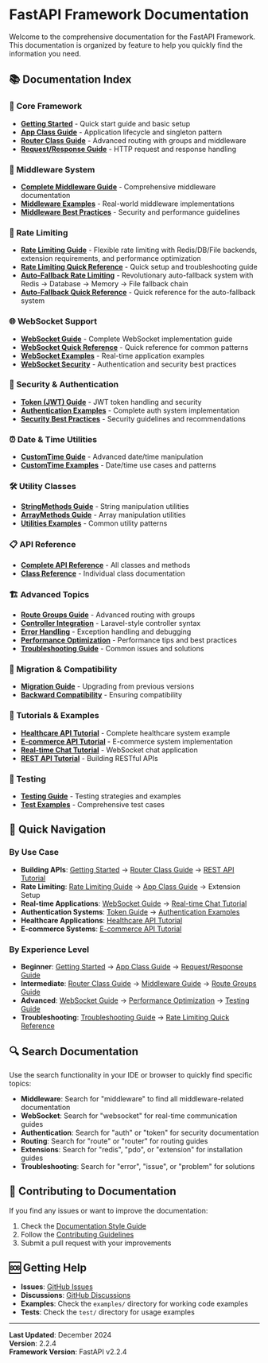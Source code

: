 # FastAPI Framework Documentation

Welcome to the comprehensive documentation for the FastAPI Framework. This documentation is organized by feature to help you quickly find the information you need.

## 📚 Documentation Index

### 🚀 Core Framework
- **[Getting Started](getting-started.md)** - Quick start guide and basic setup
- **[App Class Guide](app-class.md)** - Application lifecycle and singleton pattern
- **[Router Class Guide](router-class.md)** - Advanced routing with groups and middleware
- **[Request/Response Guide](request-response.md)** - HTTP request and response handling

### 🔧 Middleware System
- **[Complete Middleware Guide](middleware-complete-guide.md)** - Comprehensive middleware documentation
- **[Middleware Examples](middleware-examples.md)** - Real-world middleware implementations
- **[Middleware Best Practices](middleware-best-practices.md)** - Security and performance guidelines

### 🚦 Rate Limiting
- **[Rate Limiting Guide](rate-limiting.md)** - Flexible rate limiting with Redis/DB/File backends, extension requirements, and performance optimization
- **[Rate Limiting Quick Reference](rate-limiting-quick-reference.md)** - Quick setup and troubleshooting guide
- **[Auto-Fallback Rate Limiting](auto-fallback-rate-limiting.md)** - Revolutionary auto-fallback system with Redis → Database → Memory → File fallback chain
- **[Auto-Fallback Quick Reference](auto-fallback-quick-reference.md)** - Quick reference for the auto-fallback system

### 🌐 WebSocket Support
- **[WebSocket Guide](websocket.md)** - Complete WebSocket implementation guide
- **[WebSocket Quick Reference](websocket-quick-reference.md)** - Quick reference for common patterns
- **[WebSocket Examples](websocket-examples.md)** - Real-time application examples
- **[WebSocket Security](websocket-security.md)** - Authentication and security best practices

### 🔐 Security & Authentication
- **[Token (JWT) Guide](token.md)** - JWT token handling and security
- **[Authentication Examples](authentication-examples.md)** - Complete auth system implementation
- **[Security Best Practices](security-best-practices.md)** - Security guidelines and recommendations

### ⏰ Date & Time Utilities
- **[CustomTime Guide](customtime.md)** - Advanced date/time manipulation
- **[CustomTime Examples](customtime-examples.md)** - Date/time use cases and patterns

### 🛠 Utility Classes
- **[StringMethods Guide](stringmethods.md)** - String manipulation utilities
- **[ArrayMethods Guide](arraymethods.md)** - Array manipulation utilities
- **[Utilities Examples](utilities-examples.md)** - Common utility patterns

### 📋 API Reference
- **[Complete API Reference](api-reference.md)** - All classes and methods
- **[Class Reference](class-reference.md)** - Individual class documentation

### 🏗 Advanced Topics
- **[Route Groups Guide](route-groups.md)** - Advanced routing with groups
- **[Controller Integration](controller-integration.md)** - Laravel-style controller syntax
- **[Error Handling](error-handling.md)** - Exception handling and debugging
- **[Performance Optimization](performance.md)** - Performance tips and best practices
- **[Troubleshooting Guide](troubleshooting.md)** - Common issues and solutions

### 🔄 Migration & Compatibility
- **[Migration Guide](migration-guide.md)** - Upgrading from previous versions
- **[Backward Compatibility](backward-compatibility.md)** - Ensuring compatibility

### 📖 Tutorials & Examples
- **[Healthcare API Tutorial](healthcare-api-tutorial.md)** - Complete healthcare system example
- **[E-commerce API Tutorial](ecommerce-api-tutorial.md)** - E-commerce system implementation
- **[Real-time Chat Tutorial](realtime-chat-tutorial.md)** - WebSocket chat application
- **[REST API Tutorial](rest-api-tutorial.md)** - Building RESTful APIs

### 🧪 Testing
- **[Testing Guide](testing-guide.md)** - Testing strategies and examples
- **[Test Examples](test-examples.md)** - Comprehensive test cases

## 🎯 Quick Navigation

### By Use Case
- **Building APIs**: [Getting Started](getting-started.md) → [Router Class Guide](router-class.md) → [REST API Tutorial](rest-api-tutorial.md)
- **Rate Limiting**: [Rate Limiting Guide](rate-limiting.md) → [App Class Guide](app-class.md) → Extension Setup
- **Real-time Applications**: [WebSocket Guide](websocket.md) → [Real-time Chat Tutorial](realtime-chat-tutorial.md)
- **Authentication Systems**: [Token Guide](token.md) → [Authentication Examples](authentication-examples.md)
- **Healthcare Applications**: [Healthcare API Tutorial](healthcare-api-tutorial.md)
- **E-commerce Systems**: [E-commerce API Tutorial](ecommerce-api-tutorial.md)

### By Experience Level
- **Beginner**: [Getting Started](getting-started.md) → [App Class Guide](app-class.md) → [Request/Response Guide](request-response.md)
- **Intermediate**: [Router Class Guide](router-class.md) → [Middleware Guide](middleware-complete-guide.md) → [Route Groups Guide](route-groups.md)
- **Advanced**: [WebSocket Guide](websocket.md) → [Performance Optimization](performance.md) → [Testing Guide](testing-guide.md)
- **Troubleshooting**: [Troubleshooting Guide](troubleshooting.md) → [Rate Limiting Quick Reference](rate-limiting-quick-reference.md)

## 🔍 Search Documentation

Use the search functionality in your IDE or browser to quickly find specific topics:
- **Middleware**: Search for "middleware" to find all middleware-related documentation
- **WebSocket**: Search for "websocket" for real-time communication guides
- **Authentication**: Search for "auth" or "token" for security documentation
- **Routing**: Search for "route" or "router" for routing guides
- **Extensions**: Search for "redis", "pdo", or "extension" for installation guides
- **Troubleshooting**: Search for "error", "issue", or "problem" for solutions

## 📝 Contributing to Documentation

If you find any issues or want to improve the documentation:
1. Check the [Documentation Style Guide](docs-style-guide.md)
2. Follow the [Contributing Guidelines](../CONTRIBUTING.md)
3. Submit a pull request with your improvements

## 🆘 Getting Help

- **Issues**: [GitHub Issues](https://github.com/imransaadullah/fast-api/issues)
- **Discussions**: [GitHub Discussions](https://github.com/imransaadullah/fast-api/discussions)
- **Examples**: Check the `examples/` directory for working code examples
- **Tests**: Check the `test/` directory for usage examples

---

**Last Updated**: December 2024  
**Version**: 2.2.4  
**Framework Version**: FastAPI v2.2.4
